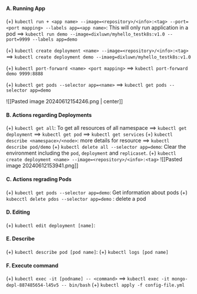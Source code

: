 #### A. Running App
(+) `kubectl run + <app name> --image=<repository>/<info>:<tag> --port=<port mapping> --labels app=<app name>`: This will only run application in a pod
==> `kubectl run demo --image=dixluwn/myhello_testk8s:v1.0 --port=9999 --labels app=demo`

(+) `kubectl create deployment <name> --image=<repository>/<info>:<tag>`
==> `kubectl create deployment demo --imaeg=dixluwn/myhello_testk8s:v1.0`

(+) `kubectl port-forward <name> <port mapping>`
==> `kubectl port-forward demo 9999:8888`

(+) `kubectl get pods --selector app=<name>`
==> `kubectl get pods --selector app=demo`

![[Pasted image 20240612154246.png | center]]

#### B. Actions regarding Deployments
(+) `kubectl get all`: To get all resources of all namespace
==> `kubectl get deployment`
==> `kubectl get pod`
==> `kubectl get services`
(+) `kubectl describe <namespace>/<node>`: more details for resource
==> `kubectl describe pod/demo`
(+) `kubectl delete all --selector app=demo`: Clear the environment including the `pod`, `deployment` and `replicaset`.
(+) `kubectl create deployment <name> --image=<repository>/<info>:<tag>`
![[Pasted image 20240612153941.png]]


#### C. Actions regrading Pods
(+) `kubectl get pods --selector app=demo`: Get information about pods
(+) `kubecctl delete pdos --selector app=demo` : delete a pod


#### D. Editing 
(+) `kubectl edit deployment [name]`:

#### E. Describe
(+) `kubectl describe pod [pod name]`:
(+) `kubectl logs [pod name]`

#### F. Execute command
(+) `kubectl exec -it [podname] -- <command>`
==> `kubectl exec -it mongo-depl-887485654-l45v5 -- bin/bash`
(+) `kubectl apply -f config-file.yml`
